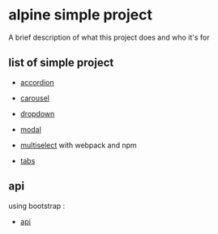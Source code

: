 # alpine simple project

A brief description of what this project does and who it's for

## list of simple project

- [accordion](https://github.com/dark-noob830/alpine-project/tree/main/accordion)

- [carousel](https://github.com/dark-noob830/alpine-project/tree/main/carousel)

- [dropdown](https://github.com/dark-noob830/alpine-project/tree/main/dropdown)

- [modal](https://github.com/dark-noob830/alpine-project/tree/main/modal)

- [multiselect](https://github.com/dark-noob830/alpine-project/tree/main/multiselect)
with webpack and npm 

- [tabs](https://github.com/dark-noob830/alpine-project/tree/main/tabs)

## api 
using bootstrap : 
- [api](https://github.com/dark-noob830/alpine-project/tree/main/tapiabs)
